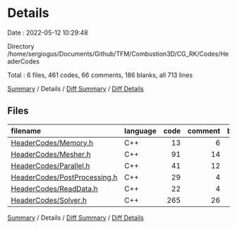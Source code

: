 # Details

Date : 2022-05-12 10:29:48

Directory /home/sergiogus/Documents/Github/TFM/Combustion3D/CG_RK/Codes/HeaderCodes

Total : 6 files,  461 codes, 66 comments, 186 blanks, all 713 lines

[Summary](results.md) / Details / [Diff Summary](diff.md) / [Diff Details](diff-details.md)

## Files
| filename | language | code | comment | blank | total |
| :--- | :--- | ---: | ---: | ---: | ---: |
| [HeaderCodes/Memory.h](/HeaderCodes/Memory.h) | C++ | 13 | 6 | 9 | 28 |
| [HeaderCodes/Mesher.h](/HeaderCodes/Mesher.h) | C++ | 91 | 14 | 34 | 139 |
| [HeaderCodes/Parallel.h](/HeaderCodes/Parallel.h) | C++ | 41 | 12 | 18 | 71 |
| [HeaderCodes/PostProcessing.h](/HeaderCodes/PostProcessing.h) | C++ | 29 | 4 | 14 | 47 |
| [HeaderCodes/ReadData.h](/HeaderCodes/ReadData.h) | C++ | 22 | 4 | 12 | 38 |
| [HeaderCodes/Solver.h](/HeaderCodes/Solver.h) | C++ | 265 | 26 | 99 | 390 |

[Summary](results.md) / Details / [Diff Summary](diff.md) / [Diff Details](diff-details.md)